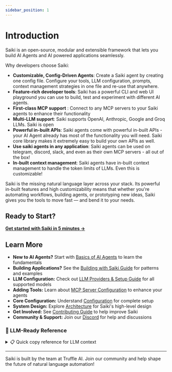 ```yaml
---
sidebar_position: 1
---
```


# Introduction

<!-- Saiki is an open, modular and extensible AI agent that lets you perform tasks across your tools, apps, and services using natural language. You describe what you want to do — Saiki figures out which tools to invoke and orchestrates them seamlessly, whether that means running a shell command, summarizing a webpage, or calling an API. -->

Saiki is an open-source, modular and extensible framework that lets you build AI Agents and AI powered applications seamlessly. 

Why developers choose Saiki:

- **Customizable, Config-Driven Agents**: Create a Saiki agent by creating one config file. Configure your tools, LLM configuration, prompts, context management strategies in one file and re-use that anywhere. 
- **Feature-rich developer tools**: Saiki has a powerful CLI and web UI playground you can use to build, test and experiment with different AI agents.
- **First-class MCP support** : Connect to any MCP servers to your Saiki agents to enhance their functionality
- **Multi-LLM support**: Saiki supports OpenAI, Anthropic, Google and Groq LLMs. Saiki is open
- **Powerful in-built APIs**: Saiki agents come with powerful in-built APIs - your AI Agent already has most of the functionality you will need. Saiki core library makes it extremely easy to build your own APIs as well.
- **Use saiki agents in any application**: Saiki agents can be used on telegram, discord, slack, and even as their own MCP servers - all out of the box! 
- **In-built context management**: Saiki agents have in-built context management to handle the token limits of LLMs. Even this is customizable!

Saiki is the missing natural language layer across your stack. Its powerful in-built features and high customizability means that whether you're automating workflows, building agents, or prototyping new ideas, Saiki gives you the tools to move fast — and bend it to your needs. 

## Ready to Start?

**[Get started with Saiki in 5 minutes →](./quick-start)**

## Learn More

- **New to AI Agents?** Start with [Basics of AI Agents](../learn/what-is-an-ai-agent.md) to learn the fundamentals
- **Building Applications?** See the [Building with Saiki Guide](../user-guide/development.md) for patterns and examples
- **LLM Configuration:** Check out [LLM Providers & Setup Guide](../configuring-saiki/llm/providers) for all supported models
- **Adding Tools:** Learn about [MCP Server Configuration](../configuring-saiki/mcpServers.md) to enhance your agents
- **Core Configuration:** Understand [Configuration](../configuring-saiki/configuration.md) for complete setup
- **System Design:** Explore [Architecture](../architecture/overview.md) for Saiki's high-level design
- **Get Involved:** See [Contributing Guide](../contribution-guide/overview.md) to help improve Saiki
- **Community & Support:** Join our [Discord](https://discord.gg/GFzWFAAZcm) for help and discussions

### 🤖 LLM-Ready Reference

<details>
<summary>📋 Quick copy reference for LLM context</summary>

<div style={{"maxHeight": "400px", "overflow": "auto", "padding": "1rem", "border": "1px solid #ccc", "borderRadius": "8px", "fontSize": "0.85em", "fontFamily": "monospace"}}>

```
SAIKI FRAMEWORK REFERENCE

Saiki: Configuration-driven AI agent framework
- Config over code: Define agents in YAML
- Multi-LLM: OpenAI, Anthropic, Google, Groq, OpenAI-compatible 
- Tools: Connect via MCP (Model Context Protocol) servers
- Interfaces: CLI, Web UI, Discord/Telegram bots, APIs

BASIC CONFIG:
llm:
  provider: openai|anthropic|google|groq
  model: gpt-4.1-mini|claude-4-sonnet-20250514|gemini-2.5-pro-exp-03-25|llama-3.3-70b-versatile
  apiKey: $API_KEY
  systemPrompt: "Your role and instructions"
mcpServers:
  filesystem: {type: stdio, command: npx, args: ["-y", "@modelcontextprotocol/server-filesystem", "."]}
  puppeteer: {type: stdio, command: npx, args: ["-y", "@truffle-ai/puppeteer-server"]}

USAGE:
- CLI: saiki "command" or saiki (interactive)
- Web: saiki --mode web (http://localhost:3000)
- Bots: saiki --mode discord|telegram
- Code: import {createSaikiAgent} from '@truffle-ai/saiki'

POPULAR MCP SERVERS:
- @modelcontextprotocol/server-filesystem (file ops)
- @truffle-ai/puppeteer-server (web automation)  
- @modelcontextprotocol/server-git (git ops)
- @modelcontextprotocol/server-sqlite (database)

API (when in web mode):
- POST /api/message-sync {"message": "text"}
- POST /api/mcp/servers/{id}/tools/{name}/execute {"arguments": {}}
- WebSocket: ws://localhost:3001/ws

PROGRAMMATIC:
import {loadConfigFile, createSaikiAgent} from '@truffle-ai/saiki';
const agent = await createSaikiAgent(await loadConfigFile('./config.yml'));
const response = await agent.run("request");

BEST PRACTICES:
- Specific system prompts with tool usage guidance
- Choose minimal necessary tools (reduces tokens)
- Use environment variables for API keys
- Error handling with try-catch
- gpt-4.1-mini for speed, temperature: 0.1 for determinism

QUICK START:
npm install -g @truffle-ai/saiki
saiki init project-name
# Add API keys to .env
# Configure saiki/agents/saiki.yml
saiki "what can you help with?"
```

</div>

</details>

---

Saiki is built by the team at Truffle AI. Join our community and help shape the future of natural language automation!